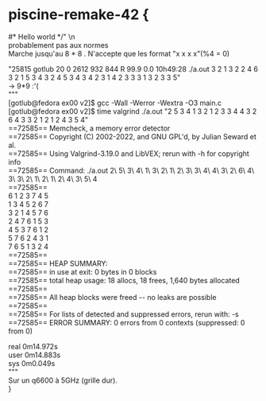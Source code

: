 # piscine-remake-42 {
#\* Hello world */"  \n  
probablement pas aux normes  
Marche jusqu'au 8 * 8 . N'accepte que les format "x x x x"(%4 = 0)  

"25815 gotlub      20   0  2612   932   844 R  99.9  0.0 10h49:28 ./a.out 3 2 1 3 2 2 4 6 3 2 1 5 3 4 3 2 4 5 3 4 3 4 2 3 1 4 2 3 3 3 1 3 2 3 3 5"  
-> 9*9 :'(  
"""  
[gotlub@fedora ex00 v2]$ gcc -Wall -Werror -Wextra -O3 main.c  
[gotlub@fedora ex00 v2]$ time valgrind ./a.out "2 5 3 4 1 3 2 1 2 3 3 4 4 3 2 6 4 3 3 2 1 2 1 2 4 3 5 4"  
==72585== Memcheck, a memory error detector  
==72585== Copyright (C) 2002-2022, and GNU GPL'd, by Julian Seward et al.  
==72585== Using Valgrind-3.19.0 and LibVEX; rerun with -h for copyright info  
==72585== Command: ./a.out 2\ 5\ 3\ 4\ 1\ 3\ 2\ 1\ 2\ 3\ 3\ 4\ 4\ 3\ 2\ 6\ 4\ 3\ 3\ 2\ 1\ 2\ 1\ 2\ 4\ 3\ 5\ 4  
==72585==   
6 1 2 3 7 4 5   
1 3 4 5 2 6 7  
3 2 1 4 5 7 6  
2 4 7 6 1 5 3  
4 5 3 7 6 1 2  
5 7 6 2 4 3 1  
7 6 5 1 3 2 4  
==72585==  
==72585== HEAP SUMMARY:  
==72585==     in use at exit: 0 bytes in 0 blocks  
==72585==   total heap usage: 18 allocs, 18 frees, 1,640 bytes allocated  
==72585==   
==72585== All heap blocks were freed -- no leaks are possible  
==72585==  
==72585== For lists of detected and suppressed errors, rerun with: -s  
==72585== ERROR SUMMARY: 0 errors from 0 contexts (suppressed: 0 from 0)  
  
real	0m14.972s  
user	0m14.883s  
sys	0m0.049s  
"""  
 Sur un q6600 à 5GHz (grille dur).  
}  

